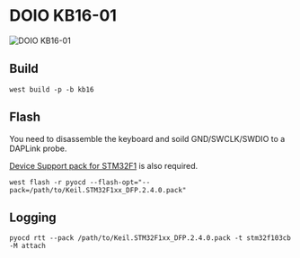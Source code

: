 # DOIO KB16-01

![DOIO KB16-01](https://img.zfrontier.com/cover/20220310/FlSjU2uwwwuRZ4dz0V8jun0Fj1u-)

## Build

```
west build -p -b kb16
```

## Flash

You need to disassemble the keyboard and soild GND/SWCLK/SWDIO to a DAPLink probe.

[Device Support pack for STM32F1](https://www.keil.com/dd2/pack/) is also required.

```
west flash -r pyocd --flash-opt="--pack=/path/to/Keil.STM32F1xx_DFP.2.4.0.pack"
```

## Logging

```
pyocd rtt --pack /path/to/Keil.STM32F1xx_DFP.2.4.0.pack -t stm32f103cb -M attach
```
